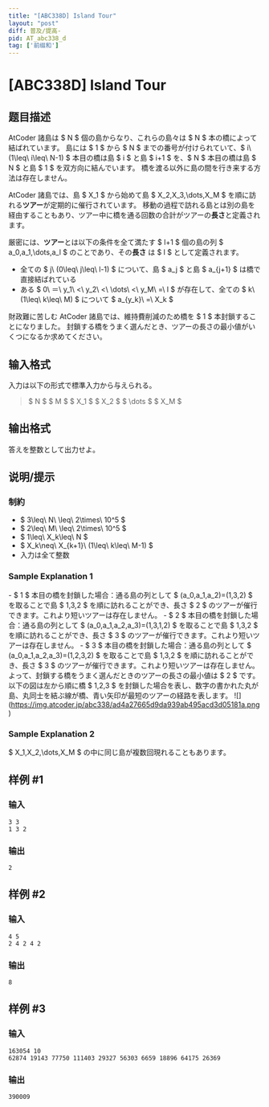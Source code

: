 ```yaml
---
title: "[ABC338D] Island Tour"
layout: "post"
diff: 普及/提高-
pid: AT_abc338_d
tag: ['前缀和']
---
```


# [ABC338D] Island Tour

## 题目描述

[problemUrl]: https://atcoder.jp/contests/abc338/tasks/abc338_d

AtCoder 諸島は $ N $ 個の島からなり、これらの島々は $ N $ 本の橋によって結ばれています。 島には $ 1 $ から $ N $ までの番号が付けられていて、$ i\ (1\leq\ i\leq\ N-1) $ 本目の橋は島 $ i $ と島 $ i+1 $ を、$ N $ 本目の橋は島 $ N $ と島 $ 1 $ を双方向に結んでいます。 橋を渡る以外に島の間を行き来する方法は存在しません。

AtCoder 諸島では、島 $ X_1 $ から始めて島 $ X_2,X_3,\dots,X_M $ を順に訪れる**ツアー**が定期的に催行されています。 移動の過程で訪れる島とは別の島を経由することもあり、ツアー中に橋を通る回数の合計がツアーの**長さ**と定義されます。

厳密には、**ツアー**とは以下の条件を全て満たす $ l+1 $ 個の島の列 $ a_0,a_1,\dots,a_l $ のことであり、その**長さ** は $ l $ として定義されます。

- 全ての $ j\ (0\leq\ j\leq\ l-1) $ について、島 $ a_j $ と島 $ a_{j+1} $ は橋で直接結ばれている
- ある $ 0\ ＝\ y_1\ <\ y_2\ <\ \dots\ <\ y_M\ =\ l $ が存在して、全ての $ k\ (1\leq\ k\leq\ M) $ について $ a_{y_k}\ =\ X_k $

財政難に苦しむ AtCoder 諸島では、維持費削減のため橋を $ 1 $ 本封鎖することになりました。 封鎖する橋をうまく選んだとき、ツアーの長さの最小値がいくつになるか求めてください。

## 输入格式

入力は以下の形式で標準入力から与えられる。

> $ N $ $ M $ $ X_1 $ $ X_2 $ $ \dots $ $ X_M $

## 输出格式

答えを整数として出力せよ。

## 说明/提示

### 制約

- $ 3\leq\ N\ \leq\ 2\times\ 10^5 $
- $ 2\leq\ M\ \leq\ 2\times\ 10^5 $
- $ 1\leq\ X_k\leq\ N $
- $ X_k\neq\ X_{k+1}\ (1\leq\ k\leq\ M-1) $
- 入力は全て整数

### Sample Explanation 1

\- $ 1 $ 本目の橋を封鎖した場合：通る島の列として $ (a_0,a_1,a_2)=(1,3,2) $ を取ることで島 $ 1,3,2 $ を順に訪れることができ、長さ $ 2 $ のツアーが催行できます。これより短いツアーは存在しません。 - $ 2 $ 本目の橋を封鎖した場合：通る島の列として $ (a_0,a_1,a_2,a_3)=(1,3,1,2) $ を取ることで島 $ 1,3,2 $ を順に訪れることができ、長さ $ 3 $ のツアーが催行できます。これより短いツアーは存在しません。 - $ 3 $ 本目の橋を封鎖した場合：通る島の列として $ (a_0,a_1,a_2,a_3)=(1,2,3,2) $ を取ることで島 $ 1,3,2 $ を順に訪れることができ、長さ $ 3 $ のツアーが催行できます。これより短いツアーは存在しません。 よって、封鎖する橋をうまく選んだときのツアーの長さの最小値は $ 2 $ です。 以下の図は左から順に橋 $ 1,2,3 $ を封鎖した場合を表し、数字の書かれた丸が島、丸同士を結ぶ線が橋、青い矢印が最短のツアーの経路を表します。 !\[\](https://img.atcoder.jp/abc338/ad4a27665d9da939ab495acd3d05181a.png)

### Sample Explanation 2

$ X_1,X_2,\dots,X_M $ の中に同じ島が複数回現れることもあります。

## 样例 #1

### 输入

```
3 3
1 3 2
```

### 输出

```
2
```

## 样例 #2

### 输入

```
4 5
2 4 2 4 2
```

### 输出

```
8
```

## 样例 #3

### 输入

```
163054 10
62874 19143 77750 111403 29327 56303 6659 18896 64175 26369
```

### 输出

```
390009
```

